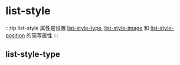 # list-style

:::tip
list-style 属性是设置 <a href="#list-style-type">list-style-type</a>, <a href="#list-style-image">list-style-image</a> 和 <a href="#list-style-position">list-style-position</a> 的简写属性
:::

## list-style-type

<list-type/>
